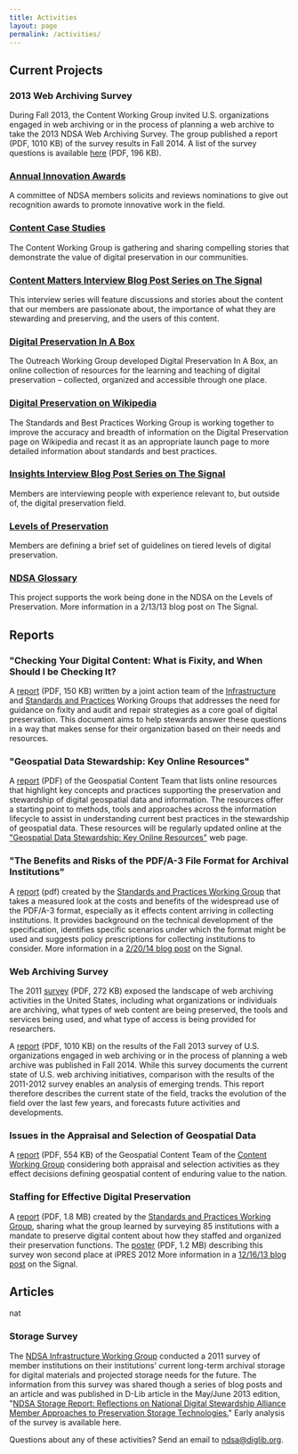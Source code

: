```yaml
---
title: Activities
layout: page
permalink: /activities/
---
```


## Current Projects

### 2013 Web Archiving Survey
During Fall 2013, the Content Working Group invited U.S. organizations engaged in web archiving or in the process of planning a web archive to take the 2013 NDSA Web Archiving Survey. The group published a report (PDF, 1010 KB) of the survey results in Fall 2014. A list of the survey questions is available [here](/documents/ndsa_web_archiving_survey_2013.pdf) (PDF, 196 KB).

### [Annual Innovation Awards](http://blogs.loc.gov/digitalpreservation/2013/06/and-the-winner-is-announcing-the-2013-ndsa-innovation-award-winners/)
A committee of NDSA members solicits and reviews nominations to give out recognition awards to promote innovative work in the field.

### [Content Case Studies](/activities/case-studies/)
The Content Working Group is gathering and sharing compelling stories that demonstrate the value of digital preservation in our communities.

### [Content Matters Interview Blog Post Series on The Signal](http://blogs.loc.gov/digitalpreservation/category/content-matters-interview/)
This interview series will feature discussions and stories about the content that our members are passionate about, the importance of what they are stewarding and preserving, and the users of this content.

### [Digital Preservation In A Box](http://dpoutreach.net/)
The Outreach Working Group developed Digital Preservation In A Box, an online collection of resources for the learning and teaching of digital preservation – collected, organized and accessible through one place.

### [Digital Preservation on Wikipedia](http://en.wikipedia.org/wiki/Wikipedia:WikiProject_Digital_Preservation)
The Standards and Best Practices Working Group is working together to improve the accuracy and breadth of information on the Digital Preservation page on Wikipedia and recast it as an appropriate launch page to more detailed information about standards and best practices.

### [Insights Interview Blog Post Series on The Signal](http://blogs.loc.gov/digitalpreservation/category/insights-interview/)
Members are interviewing people with experience relevant to, but outside of, the digital preservation field.

### [Levels of Preservation](/activities/)
Members are defining a brief set of guidelines on tiered levels of digital preservation.

### [NDSA Glossary](/glossary/)
This project supports the work being done in the NDSA on the Levels of Preservation. More information in a 2/13/13 blog post on The Signal.

## Reports

### "Checking Your Digital Content: What is Fixity, and When Should I be Checking It?

A [report](/documents/NDSA-Fixity-Guidance-Report-final100214.pdf) (PDF, 150 KB) written by a joint action team of the [Infrastructure](/working-groups/infrastructure/) and [Standards and Practices](/working-groups/standards-and-practices/) Working Groups that addresses the need for guidance on fixity and audit and repair strategies as a core goal of digital preservation. This document aims to help stewards answer these questions in a way that makes sense for their organization based on their needs and resources.

### "Geospatial Data Stewardship: Key Online Resources"

A [report](/documents/NDSA_Geo-stewardship-key-resources_final030414.pdf) (PDF) of the Geospatial Content Team that lists online resources that highlight key concepts and practices supporting the preservation and stewardship of digital geospatial data and information. The resources offer a starting point to methods, tools and approaches across the information lifecycle to assist in understanding current best practices in the stewardship of geospatial data. These resources will be regularly updated online at the ["Geospatial Data Stewardship: Key Online Resources"](/working-groups/content/geo-stewardship-resources) web page.

### "The Benefits and Risks of the PDF/A-3 File Format for Archival Institutions"

A [report](/documents/NDSA_PDF_A3_report_final022014.pdf) (pdf) created by the [Standards and Practices Working Group](/working-groups/standards-and-practices) that takes a measured look at the costs and benefits of the widespread use of the PDF/A-3 format, especially as it effects content arriving in collecting institutions. It provides background on the technical development of the specification, identifies specific scenarios under which the format might be used and suggests policy prescriptions for collecting institutions to consider. More information in a [2/20/14 blog post](http://blogs.loc.gov/digitalpreservation/2014/02/new-ndsa-report-the-benefits-and-risks-of-the-pdfa-3-file-format-for-archival-institutions/) on the Signal.

### Web Archiving Survey

The 2011 [survey](/documents/USWebArchivingSurvey.pdf) (PDF, 272 KB) exposed the landscape of web archiving activities in the United States, including what organizations or individuals are archiving, what types of web content are being preserved, the tools and services being used, and what type of access is being provided for researchers.

A [report](/documents/NDSA_USWebArchivingSurvey_2013.pdf) (PDF, 1010 KB) on the results of the Fall 2013 survey of U.S. organizations engaged in web archiving or in the process of planning a web archive was published in Fall 2014. While this survey documents the current state of U.S. web archiving initiatives, comparison with the results of the 2011-2012 survey enables an analysis of emerging trends. This report therefore describes the current state of the field, tracks the evolution of the field over the last few years, and forecasts future activities and developments.

### Issues in the Appraisal and Selection of Geospatial Data
A [report](/documents/NDSA_AppraisalSelection_report_final102413.pdf) (PDF, 554 KB) of the Geospatial Content Team of the [Content Working Group](/working-groups/content/) considering both appraisal and selection activities as they effect decisions defining geospatial content of enduring value to the nation.

### Staffing for Effective Digital Preservation

A [report](/documents/NDSA-Staffing-Survey-Report-Final122013.pdf) (PDF, 1.8 MB) created by the [Standards and Practices Working Group](/working-groups/standards-and-practices/), sharing what the group learned by surveying 85 institutions with a mandate to preserve digital content about how they staffed and organized their preservation functions. The [poster](/documents/NDSA-staff-survey-poster-ipres2012.pdf) (PDF, 1.2 MB) describing this survey won second place at iPRES 2012 More information in a [12/16/13 blog post](http://blogs.loc.gov/digitalpreservation/2013/12/just-released-staffing-for-effective-digital-preservation-an-ndsa-report/) on the Signal.

## Articles
nat
### Storage Survey
The [NDSA Infrastructure Working Group](/working-groups/infrastructure/) conducted a 2011 survey of member institutions on their institutions' current long-term archival storage for digital materials and projected storage needs for the future. The information from this survey was shared though a series of blog posts and an article and was published in D-Lib article in the May/June 2013 edition, "[NDSA Storage Report: Reflections on National Digital Stewardship Alliance Member Approaches to Preservation Storage Technologies.](http://www.dlib.org/dlib/may13/altman/05altman.html)" Early analysis of the survey is available here.

Questions about any of these activities? Send an email to ndsa@diglib.org.
